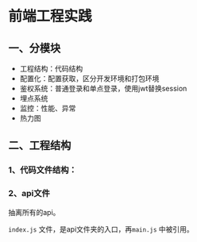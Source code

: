 # 前端工程实践
## 一、分模块

* 工程结构：代码结构
* 配置化：配置获取，区分开发环境和打包环境
* 鉴权系统：普通登录和单点登录，使用jwt替换session
* 埋点系统
* 监控：性能、异常
* 热力图
## 二、工程结构
### 1、代码文件结构：
### 2、api文件
抽离所有的api。

`index.js` 文件，是api文件夹的入口，再`main.js` 中被引用。